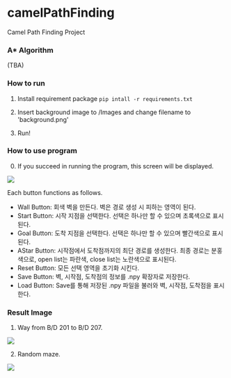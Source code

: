
#  camelPathFinding

  

Camel Path Finding Project

  

###  A* Algorithm

(TBA)

  
  

###  How to run
1. Install requirement package
```pip intall -r requirements.txt```

2. Insert background image to /Images and change filename to 'background.png'

3. Run!


### How to use program
0. If you succeed in running the program, this screen will be displayed.
<img src="https://github.com/icarusicarus/camelPathFinding/blob/main/Images/mainScreen.PNG">

Each button functions as follows.
* Wall Button: 회색 벽을 만든다. 벽은 경로 생성 시 피하는 영역이 된다.
* Start Button: 시작 지점을 선택한다. 선택은 하나만 할 수 있으며 초록색으로 표시된다.
* Goal Button: 도착 지점을 선택한다. 선택은 하나만 할 수 있으며 빨간색으로 표시된다.
* AStar Button: 시작점에서 도착점까지의 최단 경로를 생성한다. 최종 경로는 분홍색으로, open list는 파란색, close list는 노란색으로 표시된다.
* Reset Button: 모든 선택 영역을 초기화 시킨다.
* Save Button: 벽, 시작점, 도착점의 정보를  .npy 확장자로 저장한다. 
* Load Button: Save를 통해 저장된 .npy 파일을 불러와 벽, 시작점, 도착점을 표시한다.



###  Result Image
1. Way from B/D 201 to B/D 207.
<img src="https://github.com/icarusicarus/camelPathFinding/blob/main/Images/pnu.gif">


2. Random maze.
<img src="https://github.com/icarusicarus/camelPathFinding/blob/main/Images/maze.gif">


